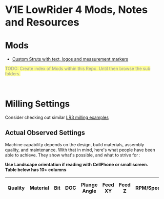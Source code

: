# <big>V1E LowRider 4 Mods, Notes and Resources</big>

# Mods
- [Custom Struts with text, logos and measurement markers](mods/aza-strut/README.md)

<mark style="opacity:0.4">
TODO: Create index of Mods within this Repo.  Until then browse the sub folders.</mark>
<br/><br/><br/>



# Milling Settings
Consider checking out similar [LR3 milling examples](../lowrider3/README.md)

## Actual Observed Settings
Machine capability depends on the design, build materials, assembly quality, and maintenance.  With that in mind, here's what people have been able to achieve.  They show  what's possible, and what to strive for :

**Use Landscape orientation if reading with CellPhone or small screen.  Table below has 10+ columns**

|Quality|Material|Bit|DOC|Plunge Angle|Feed XY|Feed Z|RPM/Speed|Coolant|Notes / Source |
| --- | --- | --- | --- | --- | --- | --- | --- | --- | --- |
